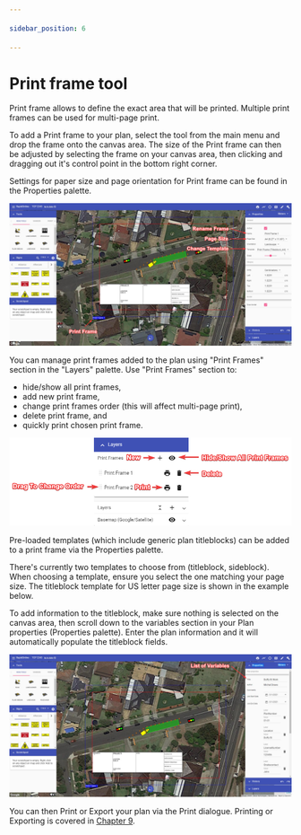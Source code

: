 ```yaml
---

sidebar_position: 6

---
```

# Print frame tool

Print frame allows to define the exact area that will be printed. Multiple print frames can be used for multi-page print.

To add a Print frame to your plan, select the tool from the main menu and drop the frame onto the canvas area. The size of the Print frame can then be adjusted by selecting the frame on your canvas area, then clicking and dragging out it's control point in the bottom right corner.

Settings for paper size and page orientation for Print frame can be found in the Properties palette.

![Print Frame](./Assets/Print_Frame.png)

You can manage print frames added to the plan using "Print Frames" section in the "Layers" palette.
Use "Print Frames" section to:

- hide/show all print frames,
- add new print frame,
- change print frames order (this will affect multi-page print),
- delete print frame, and
- quickly print chosen print frame.

![Print Frames in Layers Palette](./Assets/Print_Frames_In_Layers_Palette.png)

Pre-loaded templates (which include generic plan titleblocks) can be added to a print frame via the Properties palette.

There's currently two templates to choose from (titleblock, sideblock). When choosing a template, ensure you select the one matching your page size. The titleblock template for US letter page size is shown in the example below.

To add information to the titleblock, make sure nothing is selected on the canvas area, then scroll down to the variables section in your Plan properties (Properties palette). Enter the plan information and it will automatically populate the titleblock fields.

![Plan Variables](./Assets/Plan_Variables.png)

You can then Print or Export your plan via the Print dialogue. Printing or Exporting is covered in [Chapter 9](#printing-dialogue).

